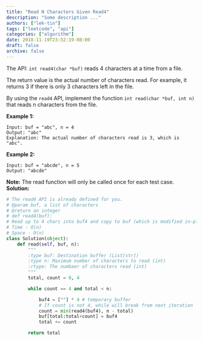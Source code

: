 ```yaml
---
title: "Read N Characters Given Read4"
description: "Some description ..."
authors: ["lek-tin"]
tags: ["leetcode", "api"]
categories: ["algorithm"]
date: 2018-11-19T23:52:19-08:00
draft: false
archive: false
---
```

The API: `int read4(char *buf)` reads 4 characters at a time from a file.

The return value is the actual number of characters read. For example, it returns 3 if there is only 3 characters left in the file.

By using the `read4` API, implement the function `int read(char *buf, int n) `that reads n characters from the file.

**Example 1:**
```
Input: buf = "abc", n = 4
Output: "abc"
Explanation: The actual number of characters read is 3, which is "abc".
```
**Example 2:**
```
Input: buf = "abcde", n = 5
Output: "abcde"
```
**Note:**
The read function will only be called once for each test case.
**Solution:**
```python
# The read4 API is already defined for you.
# @param buf, a list of characters
# @return an integer
# def read4(buf):
# Read up to 4 chars into buf4 and copy to buf (which is modified in-place).
# Time - O(n)
# Space - O(n)
class Solution(object):
    def read(self, buf, n):
        """
        :type buf: Destination buffer (List[str])
        :type n: Maximum number of characters to read (int)
        :rtype: The numbaer of characters read (int)
        """
        total, count = 0, 4

        while count == 4 and total < n:

            buf4 = [""] * 4 # temporary buffer
            # If count is not 4, while will break from next iteration
            count = min(read4(buf4), n - total)
            buf[total:total+count] = buf4
            total += count

        return total
```